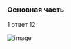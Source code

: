 ### Основная часть

1 ответ 12

![image](https://github.com/user-attachments/assets/4d37358c-2744-4268-b107-06dcef9dbb21)

